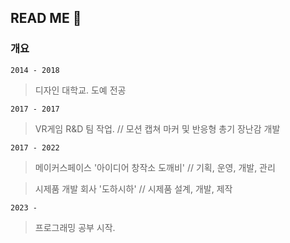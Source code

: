 ## READ ME 👋

### 개요
`2014 - 2018` 
> 디자인 대학교. 도예 전공

`2017 - 2017`
>VR게임 R&D 팀 작업. // 모션 캡쳐 마커 및 반응형 총기 장난감 개발

`2017 - 2022`
>메이커스페이스 '아이디어 창작소 도깨비' // 기획, 운영, 개발, 관리

>시제품 개발 회사 '도하시하' // 시제품 설계, 개발, 제작

`2023 -`
> 프로그래밍 공부 시작.

<!--
**KimEC995/KimEC995** is a ✨ _special_ ✨ repository because its `README.md` (this file) appears on your GitHub profile.

Here are some ideas to get you started:

- 🔭 I’m currently working on ...
- 🌱 I’m currently learning ...
- 👯 I’m looking to collaborate on ...
- 🤔 I’m looking for help with ...
- 💬 Ask me about ...
- 📫 How to reach me: ...
- 😄 Pronouns: ...
- ⚡ Fun fact: ...
-->
